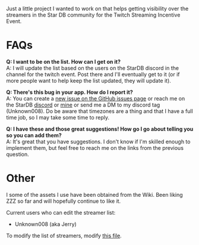 Just a little project I wanted to work on that helps getting visibility over the streamers in the Star DB community for the Twitch Streaming Incentive Event.

# FAQs
**Q: I want to be on the list. How can I get on it?**  
A: I will update the list based on the users on the StarDB discord in the channel for the twitch event. Post there and I'll eventually get to it (or if more people want to help keep the list updated, they will update it).

**Q: There's this bug in your app. How do I report it?**  
A: You can create a [new issue on the GitHub issues page](https://github.com/Unknown008/stardb-streamers/issues/new) or reach me on the StarDB [discord](https://discord.gg/chives) or [mine](https://discord.gg/UsMBKxa) or send me a DM to my discord tag (Unknown008). Do be aware that timezones are a thing and that I have a full time job, so I may take some time to reply.

**Q: I have these and those great suggestions! How go I go about telling you so you can add them?**  
A: It's great that you have suggestions. I don't know if I'm skilled enough to implement them, but feel free to reach me on the links from the previous question.

# Other  
I some of the assets I use have been obtained from the Wiki. Been liking ZZZ so far and will hopefully continue to like it.

Current users who can edit the streamer list:
- Unknown008 (aka Jerry)

To modify the list of streamers, modify [this file](https://github.com/Unknown008/stardb-streamers/blob/main/docs/assets/resources/streamers.json).